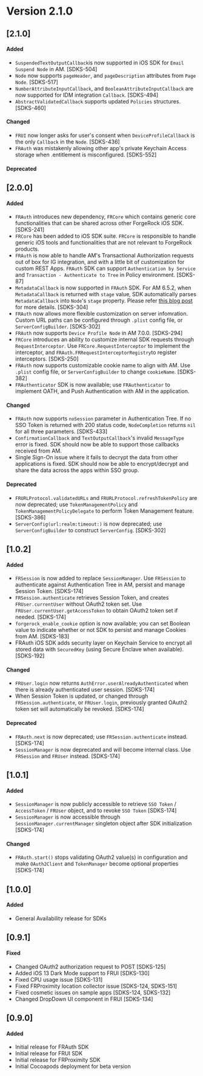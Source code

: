# Version 2.1.0

## [2.1.0]
#### Added
- `SuspendedTextOutputCallback`is now supported in iOS SDK for `Email Suspend Node` in AM. [SDKS-504]
- `Node` now supports `pageHeader`, and `pageDescription` attributes from `Page Node`. [SDKS-517]
- `NumberAttributeInputCallback`, and `BooleanAttributeInputCallback` are now supported for IDM integration `Callback`. [SDKS-494]
- `AbstractValidatedCallback` supports updated `Policies` structures. [SDKS-460]

#### Changed
- `FRUI` now longer asks for user's consent when `DeviceProfileCallback` is the only `Callback` in the `Node`. [SDKS-436]
- `FRAuth` was mistakenly allowing other app's private Keychain Access storage when .entitlement is misconfigured. [SDKS-552]

#### Deprecated

## [2.0.0]
#### Added
- `FRAuth` introduces new dependency, `FRCore` which contains generic core functionalities that can be shared across other ForgeRock iOS SDK. [SDKS-241]
- `FRCore` has been added to iOS SDK suite. `FRCore` is responsible to handle generic iOS tools and functionalities that are not relevant to ForgeRock products.
- `FRAuth` is now able to handle AM's Transactional Authorization requests out of box for IG integration, and with a little bit of customization for custom REST Apps. `FRAuth` SDK can support `Authentication by Service` and `Transaction - Authenticate to Tree` in Policy environment. [SDKS-87]
- `MetadataCallback` is now supported in `FRAuth` SDK. For AM 6.5.2, when `MetadataCallback` is returned with `stage` value, SDK automatically parses `MetadataCallback` into `Node`'s `stage` property. Please refer [this blog post](https://forum.forgerock.com/2020/02/using-an-authentication-tree-stage-to-build-a-custom-ui-with-the-forgerock-javascript-sdk/) for more details. [SDKS-304]
- `FRAuth` now allows more flexible customization on server infomration. Custom URL paths can be configured through `.plist` config file, or `ServerConfigBuilder`. [SDKS-302]
- `FRAuth` now supports `Device Profile Node` in AM 7.0.0. [SDKS-294]
- `FRCore` introduces an ability to customize internal SDK requests through `RequestInterceptor`. Use `FRCore.RequestInterceptor` to implement the interceptor, and `FRAuth.FRRequestInterceptorRegistry`to register interceptors. [SDKS-250]
- `FRAuth` now supports customizable cookie name to align with AM. Use `.plist` config file, or `ServerConfigBuilder` to change `cookieName`. [SDKS-382]
- `FRAuthenticator` SDK is now available; use `FRAuthenticator` to implement OATH, and Push Authentication with AM in the application. 


#### Changed
- `FRAuth` now supports `noSession` parameter in Authentication Tree. If no SSO Token is returned with 200 status code, `NodeCompletion` returns `nil` for all three parameters. [SDKS-433]
- `ConfirmationCallback` and `TextOutputCallback`'s invalid `MessageType` error is fixed. SDK should now be able to support those callbacks received from AM.
- Single Sign-On issue where it fails to decrypt the data from other applications is fixed. SDK should now be able to encrypt/decrypt and share the data across the apps within SSO group.


#### Deprecated
- `FRURLProtocol.validatedURLs` and `FRURLProtocol.refreshTokenPolicy` are now deprecated; use `TokenManagementPolicy` and `TokenManagementPolicyDelegate` to perform Token Management feature. [SDKS-386]
- `ServerConfig(url:realm:timeout:)` is now deprecated; use `ServerConfigBuilder` to construct `ServerConfig`. [SDKS-302]

## [1.0.2]
#### Added
- `FRSession` is now added to replace `SessionManager`. Use `FRSession` to authenticate against Authentication Tree in AM, persist and manage Session Token. [SDKS-174]
- `FRSession.authenticate` retrieves Session Token, and creates `FRUser.currentUser` without OAuth2 token set. Use `FRUser.currentUser.getAccessToken` to obtain OAuth2 token set if needed. [SDKS-174]
- `forgerock_enable_cookie` option is now available; you can set Boolean value to indicate whether or not SDK to persist and manage Cookies from AM. [SDKS-183]
- FRAuth iOS SDK adds security layer on Keychain Service to encrypt all stored data with `SecuredKey` (using Secure Enclave when available). [SDKS-192] 

#### Changed
- `FRUser.login` now returns `AuthError.userAlreadyAuthenticated` when there is already authenticated user session. [SDKS-174]
- When Session Token is updated, or changed through `FRSession.authenticate`, or `FRUser.login`, previously granted OAuth2 token set will automatically be revoked. [SDKS-174]

#### Deprecated
- `FRAuth.next` is now deprecated; use `FRSession.authenticate` instead. [SDKS-174]
- `SessionManager` is now deprecated and will become internal class. Use `FRSession` and `FRUser` instead. [SDKS-174]

## [1.0.1]

#### Added
- `SessionManager` is now publicly accessible to retrieve `SSO Token` / `AccessToken` / `FRUser` object, and to revoke `SSO Token` [SDKS-174]
- `SessionManager` is now accessible through `SessionManager.currentManager` singleton object after SDK initialization [SDKS-174]

#### Changed
- `FRAuth.start()` stops validating OAuth2 value(s) in configuration and make `OAuth2Client` and `TokenManager` become optional properties [SDKS-174]

## [1.0.0]

#### Added
- General Availability release for SDKs

## [0.9.1]

#### Fixed
- Changed OAuth2 authorization request to POST [SDKS-125]
- Added iOS 13 Dark Mode support to FRUI [SDKS-130]
- Fixed CPU usage issue [SDKS-131]
- Fixed FRProximity location collector issue [SDKS-124, SDKS-151]
- Fixed cosmetic issues on sample apps [SDKS-124, SDKS-132]
- Changed DropDown UI component in FRUI [SDKS-134]

## [0.9.0]

#### Added
- Initial release for FRAuth SDK
- Initial release for FRUI SDK
- Initial release for FRProximity SDK
- Initial Cocoapods deployment for beta version 
